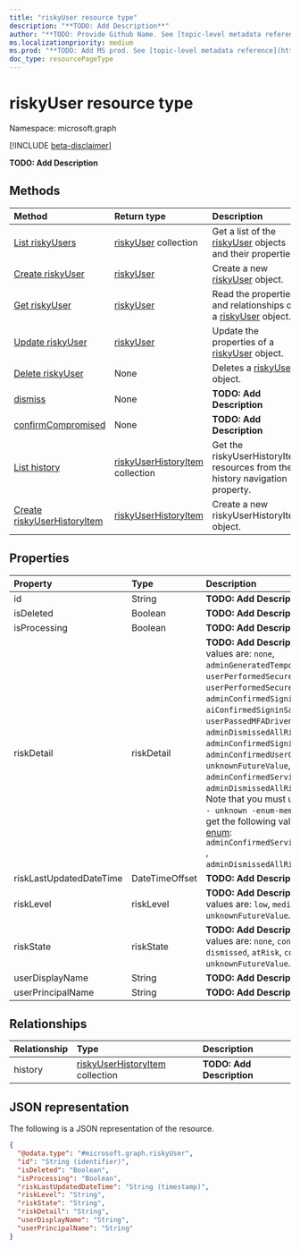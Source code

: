 ```yaml
---
title: "riskyUser resource type"
description: "**TODO: Add Description**"
author: "**TODO: Provide Github Name. See [topic-level metadata reference](https://msgo.azurewebsites.net/add/document/guidelines/metadata.html#topic-level-metadata)**"
ms.localizationpriority: medium
ms.prod: "**TODO: Add MS prod. See [topic-level metadata reference](https://msgo.azurewebsites.net/add/document/guidelines/metadata.html#topic-level-metadata)**"
doc_type: resourcePageType
---
```


# riskyUser resource type

Namespace: microsoft.graph

[!INCLUDE [beta-disclaimer](../../includes/beta-disclaimer.md)]

**TODO: Add Description**

## Methods
|Method|Return type|Description|
|:---|:---|:---|
|[List riskyUsers](../api/riskyuser-list.md)|[riskyUser](../resources/riskyuser.md) collection|Get a list of the [riskyUser](../resources/riskyuser.md) objects and their properties.|
|[Create riskyUser](../api/riskyuser-post-riskyusers.md)|[riskyUser](../resources/riskyuser.md)|Create a new [riskyUser](../resources/riskyuser.md) object.|
|[Get riskyUser](../api/riskyuser-get.md)|[riskyUser](../resources/riskyuser.md)|Read the properties and relationships of a [riskyUser](../resources/riskyuser.md) object.|
|[Update riskyUser](../api/riskyuser-update.md)|[riskyUser](../resources/riskyuser.md)|Update the properties of a [riskyUser](../resources/riskyuser.md) object.|
|[Delete riskyUser](../api/riskyuser-delete.md)|None|Deletes a [riskyUser](../resources/riskyuser.md) object.|
|[dismiss](../api/riskyuser-dismiss.md)|None|**TODO: Add Description**|
|[confirmCompromised](../api/riskyuser-confirmcompromised.md)|None|**TODO: Add Description**|
|[List history](../api/riskyuser-list-history.md)|[riskyUserHistoryItem](../resources/riskyuserhistoryitem.md) collection|Get the riskyUserHistoryItem resources from the history navigation property.|
|[Create riskyUserHistoryItem](../api/riskyuser-post-history.md)|[riskyUserHistoryItem](../resources/riskyuserhistoryitem.md)|Create a new riskyUserHistoryItem object.|

## Properties
|Property|Type|Description|
|:---|:---|:---|
|id|String|**TODO: Add Description**|
|isDeleted|Boolean|**TODO: Add Description**|
|isProcessing|Boolean|**TODO: Add Description**|
|riskDetail|riskDetail|**TODO: Add Description**. The possible values are: `none`, `adminGeneratedTemporaryPassword`, `userPerformedSecuredPasswordChange`, `userPerformedSecuredPasswordReset`, `adminConfirmedSigninSafe`, `aiConfirmedSigninSafe`, `userPassedMFADrivenByRiskBasedPolicy`, `adminDismissedAllRiskForUser`, `adminConfirmedSigninCompromised`, `hidden`, `adminConfirmedUserCompromised`, `unknownFutureValue`, `adminConfirmedServicePrincipalCompromised`, `adminDismissedAllRiskForServicePrincipal`. Note that you must use the `Prefer: include - unknown -enum-members` request header to get the following value(s) in this [evolvable enum](/graph/best-practices-concept#handling-future-members-in-evolvable-enumerations): `adminConfirmedServicePrincipalCompromised` , `adminDismissedAllRiskForServicePrincipal`.|
|riskLastUpdatedDateTime|DateTimeOffset|**TODO: Add Description**|
|riskLevel|riskLevel|**TODO: Add Description**. The possible values are: `low`, `medium`, `high`, `hidden`, `none`, `unknownFutureValue`.|
|riskState|riskState|**TODO: Add Description**. The possible values are: `none`, `confirmedSafe`, `remediated`, `dismissed`, `atRisk`, `confirmedCompromised`, `unknownFutureValue`.|
|userDisplayName|String|**TODO: Add Description**|
|userPrincipalName|String|**TODO: Add Description**|

## Relationships
|Relationship|Type|Description|
|:---|:---|:---|
|history|[riskyUserHistoryItem](../resources/riskyuserhistoryitem.md) collection|**TODO: Add Description**|

## JSON representation
The following is a JSON representation of the resource.
<!-- {
  "blockType": "resource",
  "keyProperty": "id",
  "@odata.type": "microsoft.graph.riskyUser",
  "openType": false
}
-->
``` json
{
  "@odata.type": "#microsoft.graph.riskyUser",
  "id": "String (identifier)",
  "isDeleted": "Boolean",
  "isProcessing": "Boolean",
  "riskLastUpdatedDateTime": "String (timestamp)",
  "riskLevel": "String",
  "riskState": "String",
  "riskDetail": "String",
  "userDisplayName": "String",
  "userPrincipalName": "String"
}
```


